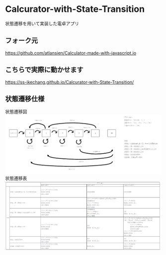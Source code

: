 # Calcurator-with-State-Transition
状態遷移を用いて実装した電卓アプリ

## フォーク元
https://github.com/atlansien/Calculator-made-with-javascript.io

## こちらで実際に動かせます
https://ss-ikechang.github.io/Calcurator-with-State-Transition/

## 状態遷移仕様

状態遷移図
![状態遷移図](https://github.com/ss-ikechang/Calcurator-with-State-Transition/blob/main/doc/diagram.png "状態遷移図")
状態遷移表
![状態遷移表](https://github.com/ss-ikechang/Calcurator-with-State-Transition/blob/main/doc/table.png "状態遷移表")
